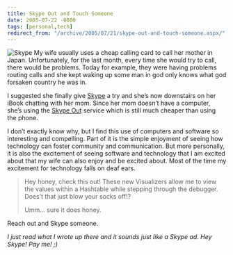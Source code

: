 ```yaml
---
title: Skype Out and Touch Someone
date: 2005-07-22 -0800
tags: [personal,tech]
redirect_from: "/archive/2005/07/21/skype-out-and-touch-someone.aspx/"
---
```


![Skype](https://haacked.com/images/skype.png) My wife usually uses a
cheap calling card to call her mother in Japan. Unfortunately, for the
last month, every time she would try to call, there would be problems.
Today for example, they were having problems routing calls and she kept
waking up some man in god only knows what god forsaken country he was
in.

I suggested she finally give [Skype](http://www.skype.com/) a try and
she’s now downstairs on her iBook chatting with her mom. Since her mom
doesn’t have a computer, she’s using the [Skype
Out](http://www.skype.com/products/skyeout/) service which is still much
cheaper than using the phone.

I don’t exactly know why, but I find this use of computers and software
so interesting and compelling. Part of it is the simple enjoyment of
seeing how technology can foster community and communication. But more
personally, it is also the excitement of seeing software and technology
that I am excited about that my wife can also enjoy and be excited
about. Most of the time my excitement for technology falls on deaf ears.

> Hey honey, check this out! These new Visualizers allow me to view the
> values within a Hashtable while stepping through the debugger. Does’t
> that just blow your socks off!?
>
> Umm... sure it does honey.

Reach out and Skype someone.

*I just read what I wrote up there and it sounds just like a Skype ad.
Hey Skype! Pay me! ;)*

